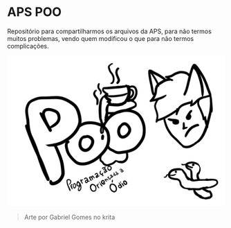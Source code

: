 # APS POO
Repositório para compartilharmos os arquivos da APS, para não termos muitos problemas, vendo quem modificou o que para não termos complicações.


![Ilustração de POO](images/POO.jpg)
> Arte por Gabriel Gomes no krita
